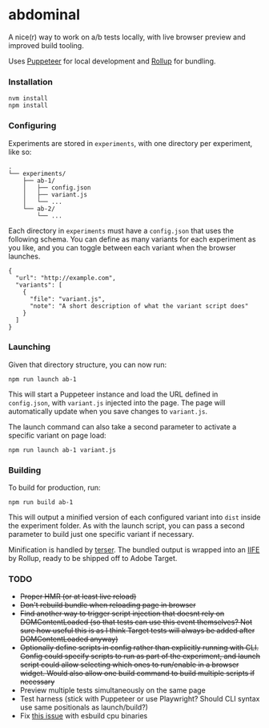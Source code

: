 # abdominal

A nice(r) way to work on a/b tests locally, with live browser preview and improved build tooling.

Uses [Puppeteer](https://pptr.dev/) for local development and [Rollup](https://rollupjs.org/) for bundling.

### Installation

```
nvm install
npm install
```

### Configuring

Experiments are stored in `experiments`, with one directory per experiment, like so:

```
.
└── experiments/
    ├── ab-1/
    │   ├── config.json
    │   ├── variant.js
    │   └── ...
    └── ab-2/
        └── ...
```

Each directory in `experiments` must have a `config.json` that uses the following schema. You can define as many variants for each experiment as you like, and you can toggle between each variant when the browser launches.

```
{
  "url": "http://example.com",
  "variants": [
    {
      "file": "variant.js",
      "note": "A short description of what the variant script does"
    }
  ]
}
```

### Launching

Given that directory structure, you can now run:

```
npm run launch ab-1
```

This will start a Puppeteer instance and load the URL defined in `config.json`, with `variant.js` injected into the page. The page will automatically update when you save changes to `variant.js`.

The launch command can also take a second parameter to activate a specific variant on page load:

```
npm run launch ab-1 variant.js
```

### Building

To build for production, run:

```
npm run build ab-1
```

This will output a minified version of each configured variant into `dist` inside the experiment folder. As with the launch script, you can pass a second parameter to build just one specific variant if necessary.

Minification is handled by [terser](https://terser.org/). The bundled output is wrapped into an [IIFE](https://developer.mozilla.org/en-US/docs/Glossary/IIFE) by Rollup, ready to be shipped off to Adobe Target.

### TODO

- ~~Proper HMR (or at least live reload)~~
- ~~Don't rebuild bundle when reloading page in browser~~
- ~~Find another way to trigger script injection that doesnt rely on DOMContentLoaded (so that tests can use this event themselves? Not sure how useful this is as I think Target tests will always be added after DOMContentLoaded anyway)~~
- ~~Optionally define scripts in config rather than explicitly running with CLI. Config could specify scripts to run as part of the experiment, and launch script could allow selecting which ones to run/enable in a browser widget. Would also allow one build command to build multiple scripts if necessary~~
- Preview multiple tests simultaneously on the same page
- Test harness (stick with Puppeteer or use Playwright? Should CLI syntax use same positionals as launch/build?)
- Fix [this issue](https://github.com/evanw/esbuild/issues/789) with esbuild cpu binaries
